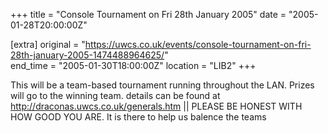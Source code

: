 +++
title = "Console Tournament on Fri 28th January 2005"
date = "2005-01-28T20:00:00Z"

[extra]
original = "https://uwcs.co.uk/events/console-tournament-on-fri-28th-january-2005-1474488964625/"    
end_time = "2005-01-30T18:00:00Z"
location = "LIB2"
+++

This will be a team-based tournament running throughout the LAN. Prizes will go to the winning team. details can be found at http://draconas.uwcs.co.uk/generals.htm || PLEASE BE HONEST WITH HOW GOOD YOU ARE. It is there to help us balence the teams

